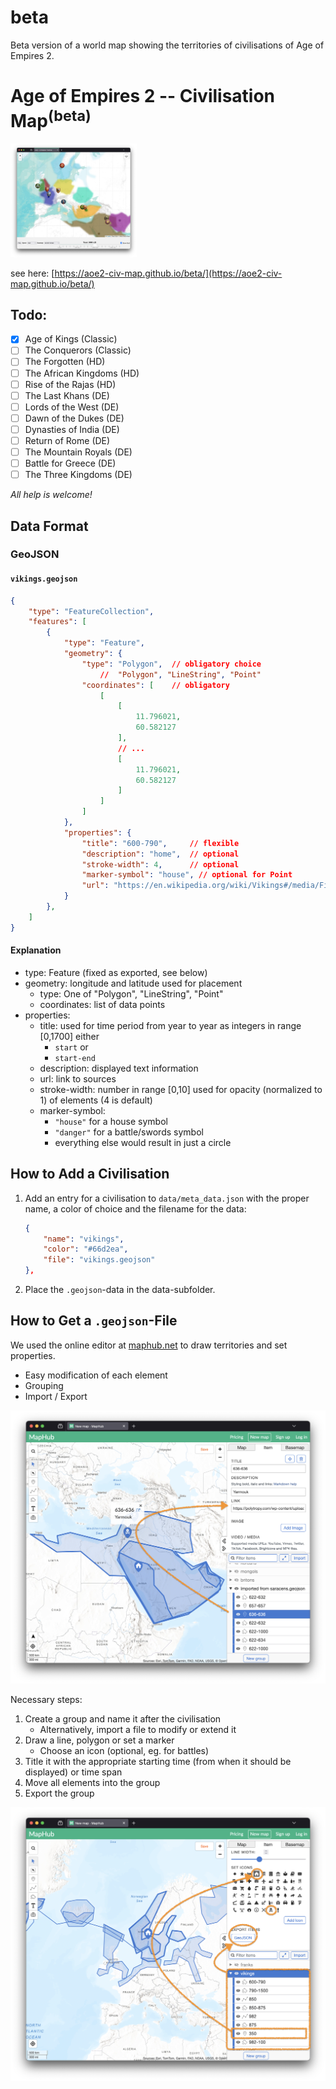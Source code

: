 # beta
Beta version of a world map showing the territories of civilisations of Age of Empires 2.

# Age of Empires 2 -- Civilisation Map<sup>(beta)</sup>

<img src="examples/example.png" alt="example-view" width="40%"/>

see here: [https://aoe2-civ-map.github.io/beta/](https://aoe2-civ-map.github.io/beta/)

## Todo:
- [x] Age of Kings          (Classic)
- [ ] The Conquerors        (Classic)
- [ ] The Forgotten         (HD)
- [ ] The African Kingdoms  (HD)
- [ ] Rise of the Rajas     (HD)
- [ ] The Last Khans        (DE)
- [ ] Lords of the West     (DE)
- [ ] Dawn of the Dukes     (DE)
- [ ] Dynasties of India    (DE)
- [ ] Return of Rome        (DE)
- [ ] The Mountain Royals   (DE)
- [ ] Battle for Greece     (DE)
- [ ] The Three Kingdoms    (DE)

*All help is welcome!*

## Data Format

### GeoJSON

#### `vikings.geojson`
```json
{
    "type": "FeatureCollection",
    "features": [
        {
            "type": "Feature",
            "geometry": {
                "type": "Polygon",  // obligatory choice 
                    //  "Polygon", "LineString", "Point"
                "coordinates": [    // obligatory
                    [
                        [
                            11.796021,
                            60.582127
                        ],
                        // ...
                        [
                            11.796021,
                            60.582127
                        ]
                    ]
                ]
            },
            "properties": {
                "title": "600-790",     // flexible
                "description": "home",  // optional
                "stroke-width": 4,      // optional
                "marker-symbol": "house", // optional for Point
                "url": "https://en.wikipedia.org/wiki/Vikings#/media/File:Vikings-Voyages.png" // optional
            }
        },
    ]
}
```

#### Explanation
- type: Feature (fixed as exported, see below)
- geometry: longitude and latitude used for placement
  - type: One of "Polygon", "LineString", "Point"
  - coordinates: list of data points
- properties:
  - title: used for time period from year to year as integers in range [0,1700] either
    - `start` or
    - `start-end`
  - description: displayed text information
  - url: link to sources
  - stroke-width: number in range [0,10] used for opacity (normalized to 1) of elements (4 is default)
  - marker-symbol: 
    - `"house"` for a house symbol
    - `"danger"` for a battle/swords symbol
    - everything else would result in just a circle

## How to Add a Civilisation

1) Add an entry for a civilisation to `data/meta_data.json` with the proper name, a color of choice and the filename for the data:</br> 
    ```json
    {
        "name": "vikings",
        "color": "#66d2ea",
        "file": "vikings.geojson"
    },
    ```
1) Place the `.geojson`-data in the data-subfolder.


## How to Get a `.geojson`-File

We used the online editor at [maphub.net](https://maphub.net/map) to draw territories and set properties.
- Easy modification of each element
- Grouping
- Import / Export

![pic2](examples/maphub2.png)

Necessary steps:
1) Create a group and name it after the civilisation
   - Alternatively, import a file to modify or extend it
2) Draw a line, polygon or set a marker 
   - Choose an icon (optional, eg. for battles)
3) Title it with the appropriate starting time (from when it should be displayed) or time span
4) Move all elements into the group
5) Export the group

![pic1](examples/maphub1.png)
